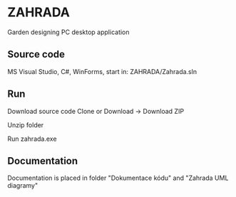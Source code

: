 # ZAHRADA
Garden designing PC desktop application

Source code
------------------------------
MS Visual Studio, C#, WinForms, start in: ZAHRADA/Zahrada.sln

Run
-----------------
Download source code Clone or Download -> Download ZIP

Unzip folder

Run zahrada.exe

Documentation
-------------------
Documentation is placed in folder "Dokumentace kódu"
and "Zahrada UML diagramy"
